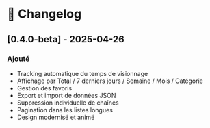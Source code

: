 # 📝 Changelog

## [0.4.0-beta] - 2025-04-26
### Ajouté
- Tracking automatique du temps de visionnage
- Affichage par Total / 7 derniers jours / Semaine / Mois / Catégorie
- Gestion des favoris
- Export et import de données JSON
- Suppression individuelle de chaînes
- Pagination dans les listes longues
- Design modernisé et animé